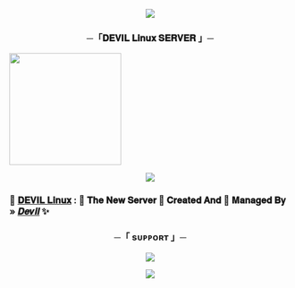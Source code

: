 <p align="center"><a href="https://github.com/sahilsaim1919/kaali_Linux_2"><img src="https://te.legra.ph/file/e7c697574b982fd6eae25.jpg"></a></p>


<h3 align="center">
       ─「𝐃𝐄𝐕𝐈𝐋 𝐋𝐢𝐧𝐮𝐱 𝐒𝐄𝐑𝐕𝐄𝐑  」─
</h3>

<p>
<a href="https://github.com/sahilsaim1919/kaali_Linux_2"><img src="https://img.shields.io/badge/kaali_Server%20Deploy-black?style=for-the-badge&logo=github" width="200""/></a>


<p align="center"><a href="https://t.me/ham_sath_hai"><img src="https://te.legra.ph/file/2721e5ac250e4ae4f2190.jpg"></a></p>

### 🥀 [𝐃𝐄𝐕𝐈𝐋 𝐋𝐢𝐧𝐮𝐱](https://t.me/sabyahaapnehai) : 🍁 𝐓𝐡𝐞 𝐍𝐞𝐰 𝐒𝐞𝐫𝐯𝐞𝐫 📡 𝐂𝐫𝐞𝐚𝐭𝐞𝐝 𝐀𝐧𝐝 💞 𝐌𝐚𝐧𝐚𝐠𝐞𝐝 𝐁𝐲 » [𝑫𝒆𝒗𝒊𝒍](https://t.me/misterjack18) ✨


<h3 align="center">
       ─「 sᴜᴩᴩᴏʀᴛ 」─
</h3>

<p align="center">
<a href="https://t.me/sabyahaapnehai"><img src="https://img.shields.io/badge/-Support%20Group-blue.svg?style=for-the-badge&logo=Telegram"></a>
</p>

<p align="center">
<a href="http://t.me/misterjack18"><img src="https://img.shields.io/badge/%20​𝑶𝑾𝑵𝑬𝑹 -blue.svg?style=for-the-badge&logo=Telegram"></a>
</p>
